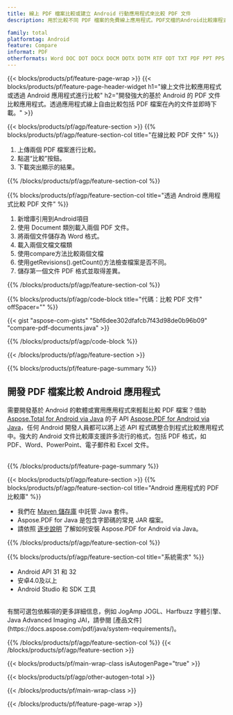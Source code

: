 ```yaml
---
title: 線上 PDF 檔案比較或建立 Android 行動應用程式來比較 PDF 文件
description: 用於比較不同 PDF 檔案的免費線上應用程式。PDF文檔的Android比較庫程式碼。

family: total
platformtag: Android
feature: Compare
informat: PDF
otherformats: Word DOC DOT DOCX DOCM DOTX DOTM RTF ODT TXT PDF PPT PPS PPTX POTX PPSX PPTM PPSM POTM ODP PowerPoint
---
```

{{< blocks/products/pf/feature-page-wrap >}}
{{< blocks/products/pf/feature-page-header-widget h1="線上文件比較應用程式或透過 Android 應用程式進行比較" h2="開發強大的基於 Android 的 PDF 文件比較應用程式。透過應用程式線上自由比較包括 PDF 檔案在內的文件並即時下載。" >}}


{{< blocks/products/pf/agp/feature-section >}}
{{% blocks/products/pf/agp/feature-section-col title="在線比較 PDF 文件" %}}

1. 上傳兩個 PDF 檔案進行比較。
1. 點選“比較”按鈕。
1. 下載突出顯示的結果。

{{% /blocks/products/pf/agp/feature-section-col %}}

{{% blocks/products/pf/agp/feature-section-col title="透過 Android 應用程式比較 PDF 文件" %}}

1. 新增庫引用到Android項目
1. 使用 Document 類別載入兩個 PDF 文件。
1. 將兩個文件儲存為 Word 格式。
1. 載入兩個文檔文檔類
1. 使用compare方法比較兩個文檔
1. 使用getRevisions().getCount()方法檢查檔案是否不同。
1. 儲存第一個文件 PDF 格式並取得差異。

{{% /blocks/products/pf/agp/feature-section-col %}}

{{% blocks/products/pf/agp/code-block title="代碼：比較 PDF 文件" offSpacer="" %}}

{{< gist "aspose-com-gists" "5bf6dee302dfafcb7f43d98de0b96b09" "compare-pdf-documents.java" >}}

{{% /blocks/products/pf/agp/code-block %}}

{{< /blocks/products/pf/agp/feature-section >}}

{{% blocks/products/pf/feature-page-summary %}}


<h2>開發 PDF 檔案比較 Android 應用程式</h2>

需要開發基於 Android 的軟體或實用應用程式來輕鬆比較 PDF 檔案？借助 [Aspose.Total for Android via Java](https://products.aspose.com/total/zh-hant/android-java/) 的子 API [Aspose.PDF for Android via Java](https://products.aspose.com/pdf/zh-hant/android-java/)，任何 Android 開發人員都可以將上述 API 程式碼整合到程式比較應用程式中。強大的 Android 文件比較庫支援許多流行的格式，包括 PDF 格式，如 PDF、Word、PowerPoint、電子郵件和 Excel 文件。<br /><br />

{{% /blocks/products/pf/feature-page-summary %}}

{{< blocks/products/pf/agp/feature-section >}}
{{% blocks/products/pf/agp/feature-section-col title="Android 應用程式的 PDF 比較庫" %}}

- 我們在 [Maven 儲存庫](https://releases.aspose.com/java/repo/com/aspose/aspose-pdf/) 中託管 Java 套件。 
- Aspose.PDF for Java 是包含字節碼的常見 JAR 檔案。
- 請依照 [逐步說明](https://docs.aspose.com/pdf/java/installation/#install-aspose-pdf-for-java-from-maven-repository) 了解如何安裝 Aspose.PDF for Android via Java。

{{% /blocks/products/pf/agp/feature-section-col %}}

{{% blocks/products/pf/agp/feature-section-col title="系統需求" %}}

- Android API 31 和 32
- 安卓4.0及以上
- Android Studio 和 SDK 工具

<br />
有關可選包依賴項的更多詳細信息，例如 JogAmp JOGL、Harfbuzz 字體引擎、Java Advanced Imaging JAI，請參閱 [產品文件](https://docs.aspose.com/pdf/java/system-requirements/)。

{{% /blocks/products/pf/agp/feature-section-col %}}
{{< /blocks/products/pf/agp/feature-section >}}

{{< blocks/products/pf/main-wrap-class isAutogenPage="true" >}}

{{< blocks/products/pf/agp/other-autogen-total >}}

{{< /blocks/products/pf/main-wrap-class >}}

{{< /blocks/products/pf/feature-page-wrap >}}